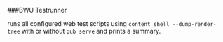 ###BWU Testrunner

runs all configured web test scripts using `content_shell --dump-render-tree`
with or without `pub serve`
and prints a summary.
